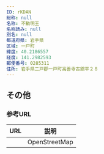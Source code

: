 ```yaml
---
ID: rKDAN
総称: null
名称: 不動明王
名称読み: null
別名: null
都道府県: 岩手県
区域: 一戸町
緯度: 40.2186557
経度: 141.2982593
郵便番号: 0285311
住所: 岩手県二戸郡一戸町高善寺古舘平２８
---
```


## その他

### 参考URL

| URL | 説明          |
| --- | ------------- |
|     | OpenStreetMap |
